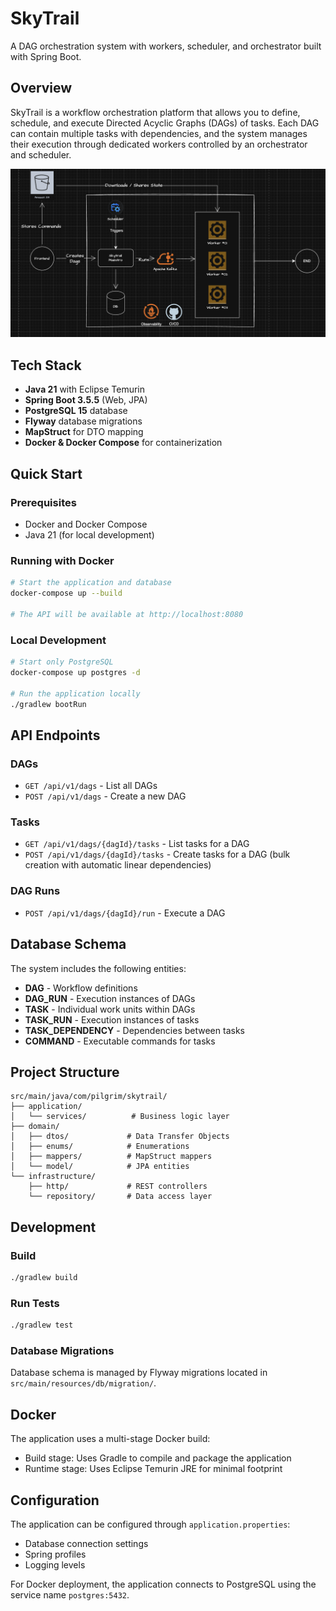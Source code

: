 # SkyTrail

A DAG orchestration system with workers, scheduler, and orchestrator built with Spring Boot.

## Overview

SkyTrail is a workflow orchestration platform that allows you to define, schedule, and execute Directed Acyclic Graphs (DAGs) of tasks. Each DAG can contain multiple tasks with dependencies, and the system manages their execution through dedicated workers controlled by an orchestrator and scheduler.

![High level architecture](src/main/resources/static/architecture.png)
## Tech Stack

- **Java 21** with Eclipse Temurin
- **Spring Boot 3.5.5** (Web, JPA)
- **PostgreSQL 15** database
- **Flyway** database migrations
- **MapStruct** for DTO mapping
- **Docker & Docker Compose** for containerization

## Quick Start

### Prerequisites
- Docker and Docker Compose
- Java 21 (for local development)

### Running with Docker
```bash
# Start the application and database
docker-compose up --build

# The API will be available at http://localhost:8080
```

### Local Development
```bash
# Start only PostgreSQL
docker-compose up postgres -d

# Run the application locally
./gradlew bootRun
```

## API Endpoints

### DAGs
- `GET /api/v1/dags` - List all DAGs
- `POST /api/v1/dags` - Create a new DAG

### Tasks
- `GET /api/v1/dags/{dagId}/tasks` - List tasks for a DAG
- `POST /api/v1/dags/{dagId}/tasks` - Create tasks for a DAG (bulk creation with automatic linear dependencies)

### DAG Runs
- `POST /api/v1/dags/{dagId}/run` - Execute a DAG

## Database Schema

The system includes the following entities:
- **DAG** - Workflow definitions
- **DAG_RUN** - Execution instances of DAGs
- **TASK** - Individual work units within DAGs
- **TASK_RUN** - Execution instances of tasks
- **TASK_DEPENDENCY** - Dependencies between tasks
- **COMMAND** - Executable commands for tasks

## Project Structure

```
src/main/java/com/pilgrim/skytrail/
├── application/
│   └── services/          # Business logic layer
├── domain/
│   ├── dtos/             # Data Transfer Objects
│   ├── enums/            # Enumerations
│   ├── mappers/          # MapStruct mappers
│   └── model/            # JPA entities
└── infrastructure/
    ├── http/             # REST controllers
    └── repository/       # Data access layer
```

## Development

### Build
```bash
./gradlew build
```

### Run Tests
```bash
./gradlew test
```

### Database Migrations
Database schema is managed by Flyway migrations located in `src/main/resources/db/migration/`.

## Docker

The application uses a multi-stage Docker build:
- Build stage: Uses Gradle to compile and package the application
- Runtime stage: Uses Eclipse Temurin JRE for minimal footprint

## Configuration

The application can be configured through `application.properties`:
- Database connection settings
- Spring profiles
- Logging levels

For Docker deployment, the application connects to PostgreSQL using the service name `postgres:5432`.
